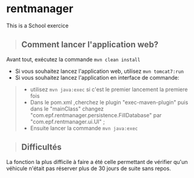 # rentmanager
This is a School exercice

>## Comment lancer l'application web?

Avant tout, exécutez la commande `mvn clean install` 

- Si vous souhaitez lancez l'application web, utilisez `mvn tomcat7:run`
- Si vous souhaitez lancez l'application en interface de commande:
>-  utilisez `mvn java:exec` si c'est le premier lancement la premiere fois
>- Dans le pom.xml ,cherchez le plugin "exec-maven-plugin" puis dans le "mainClass" changez "com.epf.rentmanager.persistence.FillDatabase" par "com.epf.rentmanager.ui.UI" ; 
>- Ensuite lancer la commande `mvn java:exec`                                                                                                                                       



>## Difficultés 

La fonction la plus difficile à faire a été celle permettant de vérifier qu'un véhicule n'était pas réserver plus de 30 jours de suite sans repos.
